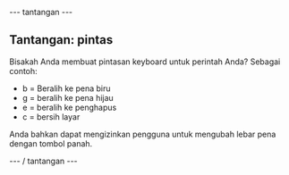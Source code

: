 \--- tantangan \---

## Tantangan: pintas

Bisakah Anda membuat pintasan keyboard untuk perintah Anda? Sebagai contoh:

+ b = Beralih ke pena biru
+ g = beralih ke pena hijau
+ e = beralih ke penghapus
+ c = bersih layar

Anda bahkan dapat mengizinkan pengguna untuk mengubah lebar pena dengan tombol panah.

\--- / tantangan \---